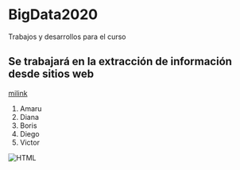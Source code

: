 # BigData2020
Trabajos y desarrollos para el curso

## Se trabajará en la extracción de información desde sitios web

[milink](http://www.cmfchile.cl/portal/principal/605/w3-channel.html)

<ol>
<li>Amaru</li>
<li>Diana</li>
<li>Boris</li>
<li>Diego</li>
<li>Victor</li>
</ol>

![HTML](https://www.deustoformacion.com/sites/deustoformacion/files/etiquetas-html-que-debes-conocer.jpg)